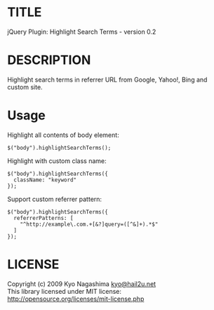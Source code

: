 TITLE
=====

jQuery Plugin: Highlight Search Terms - version 0.2

DESCRIPTION
===========

Highlight search terms in referrer URL from Google, Yahoo!, Bing and custom site.

Usage
=====

Highlight all contents of body element:

    $("body").highlightSearchTerms();

Highlight with custom class name:

    $("body").highlightSearchTerms({
      className: "keyword"
    });

Support custom referrer pattern:

    $("body").highlightSearchTerms({
      referrerPatterns: [
        "^http://example\.com.+[&?]query=([^&]+).*$"
      ]
    });

LICENSE
=======

Copyright (c) 2009 Kyo Nagashima <kyo@hail2u.net><br />
This library licensed under MIT license:<br />
http://opensource.org/licenses/mit-license.php<br />
